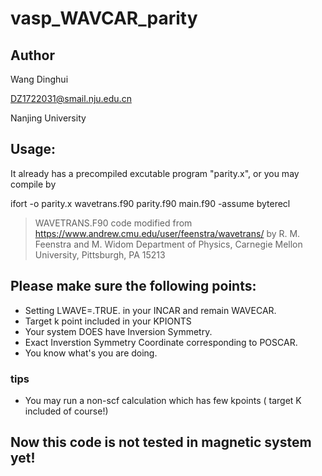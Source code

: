 # vasp_WAVCAR_parity

## Author

 Wang Dinghui
 
 DZ1722031@smail.nju.edu.cn
 
 Nanjing University

## Usage:

It already has a precompiled excutable program "parity.x", or you may compile by

ifort -o parity.x wavetrans.f90 parity.f90 main.f90 -assume byterecl

 > WAVETRANS.F90 code modified from https://www.andrew.cmu.edu/user/feenstra/wavetrans/  by R. M. Feenstra and M. Widom Department of Physics, Carnegie Mellon University, Pittsburgh, PA 15213

## Please make sure the following points:
- Setting LWAVE=.TRUE. in your INCAR and remain WAVECAR.
- Target k point included in your KPIONTS
- Your system DOES have Inversion Symmetry.
- Exact Inverstion Symmetry Coordinate corresponding to POSCAR.
- You know what's you are doing.

### tips
- You may run a non-scf calculation which has few kpoints ( target K included of course!)

## Now this code is not tested in magnetic system yet!
